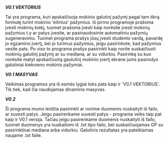 ***V0.1 VEKTORIUS***

Tai yra programa, kuri apskaičiuoja mokinio galutinį pažymį pagal tam tikrą formulę turint mokinio 'eilinius' pažymius. Iš pirmo programoje prašoma įvesti mokinių kiekį, tuomet prašoma įvesti kaip norėsite įvesti mokinių pažymius t.y ar patys įvesite, ar pasinaudosinte automatiniu pažymių sugeneravimu. Tuomet programa prašys jūsų įvesti studento vardą, pavardę jo egzamino įvertį, bei jo turimus pažymius, jeigu pasirinkote, kad pažymius vesite pats. Po viso to programa prašys pasirinkti kaip norite suskaičiuoti mokinių galutinį pažymį ar su mediana, ar su vidurkiu. Pasirinkę su kuo norėsite matyt apskaičiuotą gaulutinį mokinio įvertį ekrane jums pasirodys galutiniai kiekvieno mokinio pažymiai.

***V0.1 MASYVAS***

Veikimas programos yra iš esmės lygiai toks pats kaip ir 'V0.1 VEKTORIUS'. Tik tiek, kad čia naudojamas dinaminis masyvas.


***V0.2***

Ši programa mums leidžia pasirinkti ar norime duomenis nuskaityti iš failo, ar suvesti patys. Jeigu pasirenkame suvesti patys - programa veiks taip pat kaip ir V0.1 versija. Tačiau jeigu pasirenkame duomenis nuskaityti iš failo, tuomet duomenys yra nuskaitomi iš .txt tipo failo, bei suskaičiuojamas GP su pasirinktinai mediana arba vidurkiu. Galutinis rezultatas yra pateikiamas naujame .txt faile.
